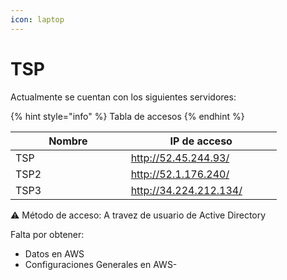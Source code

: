```yaml
---
icon: laptop
---
```


# TSP

Actualmente se cuentan con los siguientes servidores:

{% hint style="info" %}
Tabla de accesos
{% endhint %}

<table><thead><tr><th width="168.66668701171875">Nombre</th><th width="225">IP de acceso</th></tr></thead><tbody><tr><td>TSP</td><td><a href="http://52.45.244.93/">http://52.45.244.93/</a></td></tr><tr><td>TSP2</td><td><a href="http://52.1.176.240/">http://52.1.176.240/</a></td></tr><tr><td>TSP3</td><td><a href="http://34.224.212.134/">http://34.224.212.134/</a></td></tr></tbody></table>

:warning: Método  de acceso: A travez de usuario de Active Directory



Falta por obtener:

* Datos en AWS
* Configuraciones Generales en AWS-
